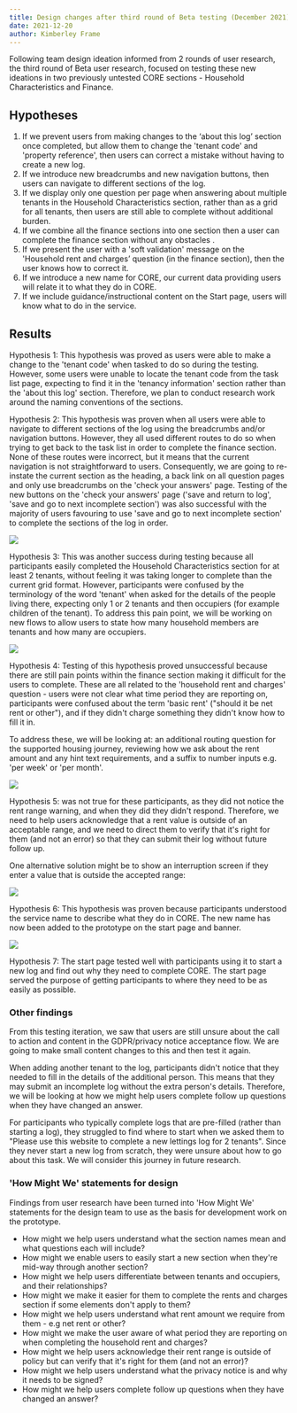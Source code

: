 ```yaml
---
title: Design changes after third round of Beta testing (December 2021)
date: 2021-12-20
author: Kimberley Frame
---
```

Following team design ideation informed from 2 rounds of user research, the third round of Beta user research, focused on testing these new ideations in two previously untested CORE sections - Household Characteristics and Finance.

## Hypotheses

1. If we prevent users from making changes to the ‘about this log’ section once completed, but allow them to change the 'tenant code' and 'property reference', then users can correct a mistake without having to create a new log.
2. If we introduce new breadcrumbs and new navigation buttons, then users can navigate to different sections of the log.
3. If we display only one question per page when answering about multiple tenants in the Household Characteristics section, rather than as a grid for all tenants, then users are still able to complete without additional burden.
4. If we combine all the finance sections into one section then a user can complete the finance section without any obstacles .
5. If we present the user with a 'soft validation' message on the 'Household rent and charges’ question (in the finance section), then the user knows how to correct it.
6. If we introduce a new name for CORE, our current data providing users will relate it to what they do in CORE.
7. If we include guidance/instructional content on the Start page, users will know what to do in the service.

## Results

Hypothesis 1: This hypothesis was proved as users were able to make a change to the 'tenant code' when tasked to do so during the testing. However, some users were unable to locate the tenant code from the task list page, expecting to find it in the 'tenancy information' section rather than the 'about this log' section. Therefore, we plan to conduct research work around the naming conventions of the sections.

Hypothesis 2: This hypothesis was proven when all users were able to navigate to different sections of the log using the breadcrumbs and/or navigation buttons. However, they all used different routes to do so when trying to get back to the task list in order to complete the finance section. None of these routes were incorrect, but it means that the current navigation is not straightforward to users. Consequently, we are going to re-instate the current section as the heading, a back link on all question pages and only use breadcrumbs on the 'check your answers' page. Testing of the new buttons on the 'check your answers' page ('save and return to log', 'save and go to next incomplete section') was also successful with the majority of users favouring to use 'save and go to next incomplete section' to complete the sections of the log in order.

![](/2021-12-20-new-check-answers-buttons.jpg)

Hypothesis 3: This was another success during testing because all participants easily completed the Household Characteristics section for at least 2 tenants, without feeling it was taking longer to complete than the current grid format. However, participants were confused by the terminology of the word 'tenant' when asked for the details of the people living there, expecting only 1 or 2 tenants and then occupiers (for example children of the tenant). To address this pain point, we will be working on new flows to allow users to state how many household members are tenants and how many are occupiers.

![](/2021-12-20-occupier-journey.jpg)

Hypothesis 4: Testing of this hypothesis proved unsuccessful because there are still pain points within the finance section making it difficult for the users to complete. These are all related to the 'household rent and charges' question - users were not clear what time period they are reporting on, participants were confused about the term 'basic rent' ("should it be net rent or other"), and if they didn't charge something they didn't know how to fill it in.

To address these, we will be looking at: an additional routing question for the supported housing journey, reviewing how we ask about the rent amount and any hint text requirements, and a suffix to number inputs e.g. 'per week' or 'per month'.

![](/2021-12-20-household-rent-and-charges.jpg)

Hypothesis 5: was not true for these participants, as they did not notice the rent range warning, and when they did they didn't respond. Therefore, we need to help users acknowledge that a rent value is outside of an acceptable range, and we need to direct them to verify that it's right for them (and not an error) so that they can submit their log without future follow up.

One alternative solution might be to show an interruption screen if they enter a value that is outside the accepted range:

![](/2021-12-20-soft-validation-interruption.png)

Hypothesis 6: This hypothesis was proven because participants understood the service name to describe what they do in CORE. The new name has now been added to the prototype on the start page and banner.

![](/2021-12-20-service-name.jpg)

Hypothesis 7: The start page tested well with participants using it to start a new log and find out why they need to complete CORE. The start page served the purpose of getting participants to where they need to be as easily as possible.

### Other findings

From this testing iteration, we saw that users are still unsure about the call to action and content in the GDPR/privacy notice acceptance flow. We are going to make small content changes to this and then test it again.

When adding another tenant to the log, participants didn't notice that they needed to fill in the details of the additional person. This means that they may submit an incomplete log without the extra person's details. Therefore, we will be looking at how we might help users complete follow up questions when they have changed an answer.

For participants who typically complete logs that are pre-filled (rather than starting a log), they struggled to find where to start when we asked them to "Please use this website to complete a new lettings log for 2 tenants". Since they never start a new log from scratch, they were unsure about how to go about this task. We will consider this journey in future research.

### 'How Might We' statements for design

Findings from user research have been turned into 'How Might We' statements for the design team to use as the basis for development work on the prototype.

* How might we help users understand what the section names mean and what questions each will include?
* How might we enable users to easily start a new section when they're mid-way through another section?
* How might we help users differentiate between tenants and occupiers, and their relationships?
* How might we make it easier for them to complete the rents and charges section if some elements don't apply to them?
* How might we help users understand what rent amount we require from them - e.g net rent or other?
* How might we make the user aware of what period they are reporting on when completing the household rent and charges?
* How might we help users acknowledge their rent range is outside of policy but can verify that it's right for them (and not an error)?
* How might we help users understand what the privacy notice is and why it needs to be signed?
* How might we help users complete follow up questions when they have changed an answer?
